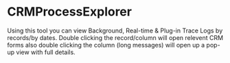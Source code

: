# CRMProcessExplorer
Using this tool you can view Background, Real-time &amp; Plug-in Trace Logs by records/by dates. Double clicking the record/column will open relevent CRM forms also double clicking the column (long messages) will open up a pop-up view with full details.
